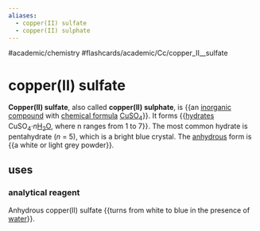 ```yaml
---
aliases:
  - copper(II) sulfate
  - copper(II) sulphate
---
```


#academic/chemistry #flashcards/academic/Cc/copper_II__sulfate

# copper(II) sulfate

__Copper(II) sulfate__, also called __copper(II) sulphate__, is {{an [inorganic compound](inorganic%20compound.md) with [chemical formula](chemical%20formula.md) [Cu](copper.md)[SO<sub>4</sub>](sulfate.md)}}. It forms {{[hydrates](hydrate.md) CuSO<sub>4</sub>·_n_<!---->[H<sub>2</sub>O](water.md), where n ranges from 1 to 7}}. The most common hydrate is pentahydrate (_n_ = 5), which is a bright blue crystal. The [anhydrous](anhydrous.md) form is {{a white or light grey powder}}. <!--SR:!2023-04-15,15,290!2023-04-12,12,270!2023-04-09,2,230-->

## uses

### analytical reagent

Anhydrous copper(II) sulfate {{turns from white to blue in the presence of [water](water.md)}}. <!--SR:!2023-04-10,9,230-->
